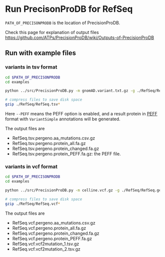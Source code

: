 # Run PrecisonProDB for RefSeq
`PATH_OF_PRECISONPRODB` is the location of PrecisionProDB.

Check this page for explanation of output files  
https://github.com/ATPs/PrecisionProDB/wiki/Outputs-of-PrecisionProDB

## Run with example files

### variants in tsv format
```bash
cd $PATH_OF_PRECISONPRODB
cd examples

python ../src/PrecisionProDB.py -m gnomAD.variant.txt.gz -g ./RefSeq/RefSeq.genome.fa.gz -p ./RefSeq/RefSeq.protein.fa.gz -f ./RefSeq/RefSeq.gtf.gz -o ./RefSeq/RefSeq.tsv -a RefSeq --PEFF

# compress files to save disk space
gzip ./RefSeq/RefSeq.tsv*
```

Here `--PEFF` means the PEFF option is enabled, and a result protein in [PEFF](http://www.psidev.info/peff) format with `VariantSimple` annotations will be generated.

The output files are
* RefSeq.tsv.pergeno.aa_mutations.csv.gz
* RefSeq.tsv.pergeno.protein_all.fa.gz
* RefSeq.tsv.pergeno.protein_changed.fa.gz
* RefSeq.tsv.pergeno.protein_PEFF.fa.gz: the PEFF file.


### variants in vcf format
```bash
cd $PATH_OF_PRECISONPRODB
cd examples

python ../src/PrecisionProDB.py -m celline.vcf.gz -g ./RefSeq/RefSeq.genome.fa.gz -p ./RefSeq/RefSeq.protein.fa.gz -f ./RefSeq/RefSeq.gtf.gz -o ./RefSeq/RefSeq.vcf -a RefSeq --PEFF

# compress files to save disk space
gzip ./RefSeq/RefSeq.vcf*
```

The output files are
* RefSeq.vcf.pergeno.aa_mutations.csv.gz
* RefSeq.vcf.pergeno.protein_all.fa.gz
* RefSeq.vcf.pergeno.protein_changed.fa.gz
* RefSeq.vcf.pergeno.protein_PEFF.fa.gz
* RefSeq.vcf.vcf2mutation_1.tsv.gz
* RefSeq.vcf.vcf2mutation_2.tsv.gz

